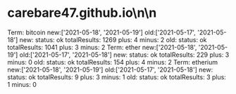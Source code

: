 # carebare47.github.io\n\n
Term: bitcoin
	new:['2021-05-18', '2021-05-19']
	old:['2021-05-17', '2021-05-18']
	new: 
status: ok
totalResults: 1269
		plus: 4
		minus: 2
	old: 
status: ok
totalResults: 1041
		plus: 3
		minus: 2
Term: ether
	new:['2021-05-18', '2021-05-19']
	old:['2021-05-17', '2021-05-18']
	new: 
status: ok
totalResults: 229
		plus: 3
		minus: 0
	old: 
status: ok
totalResults: 154
		plus: 4
		minus: 2
Term: etherium
	new:['2021-05-18', '2021-05-19']
	old:['2021-05-17', '2021-05-18']
	new: 
status: ok
totalResults: 9
		plus: 3
		minus: 1
	old: 
status: ok
totalResults: 3
		plus: 1
		minus: 0
